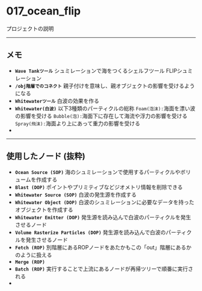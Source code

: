 # 017_ocean_flip

プロジェクトの説明

------

## メモ

- **`Wave Tankツール`**
  シュミレーションで海をつくるシェルフツール
  FLIPシュミレーション
- **`/obj階層でのコネクト`**
  親子付けを意味し、親オブジェクトの影響を受けるようになる
- **`Whitewaterツール`**
  白波の効果を作る
- **`Whitewater(白波)`**
  以下3種類のパーティクルの総称
  `Foam(泡沫):`海面を漂い波の影響を受ける
  `Bubble(泡):`海面下に存在して海流や浮力の影響を受ける
  `Spray(飛沫):`海面より上にあって重力の影響を受ける
- 



------

## 使用したノード (抜粋)

- **``Ocean Source (SOP)``**
  海のシュミレーションで使用するパーティクルやボリュームを作成する
- **``Blast (DOP)``**
  ポイントやプリミティブなどジオメトリ情報を削除できる
- **``Whitewater Source (SOP)``**
  白波の発生源を作成する
- **``Whitewater Object (DOP)``**
  白波のシュミレーションに必要なデータを持ったオブジェクトを作成する
- **``Whitewater Emitter (DOP)``**
  発生源を読み込んで白波のパーティクルを発生させるノード
- **``Volume Rasterize Particles (DOP)``**
  発生源を読み込んで白波のパーティクルを発生させるノード
- **``Fetch (ROP)``**
  別階層にあるROPノードをあたかもこの「out」階層にあるかのように扱える
- **``Merge (ROP)``**
- **``Batch (ROP)``**
  実行することで上流にあるノードが再帰ツリーで順番に実行される
- 

